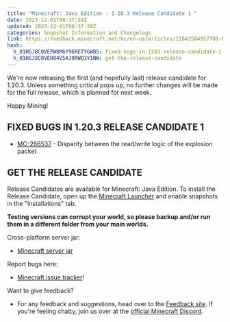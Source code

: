```yaml
---
title: "Minecraft: Java Edition - 1.20.3 Release Candidate 1 "
date: 2023-12-01T08:37:34Z
updated: 2023-12-01T08:37:38Z
categories: Snapshot Information and Changelogs
link: https://feedback.minecraft.net/hc/en-us/articles/21843584957709-Minecraft-Java-Edition-1-20-3-Release-Candidate-1
hash:
  h_01HGJ8C0VEPW8M6Y96RETYGWBS: fixed-bugs-in-1203-release-candidate-1
  h_01HGJ8C0VEH04V5AJ9RWQ3Y1NW: get-the-release-candidate
---
```


We're now releasing the first (and hopefully last) release candidate for 1.20.3. Unless something critical pops up, no further changes will be made for the full release, which is planned for next week.

Happy Mining!

## FIXED BUGS IN 1.20.3 RELEASE CANDIDATE 1

- [MC-266537](https://bugs.mojang.com/browse/MC-266537) - Disparity between the read/write logic of the explosion packet

## GET THE RELEASE CANDIDATE

Release Candidates are available for Minecraft: Java Edition. To install the Release Candidate, open up the [Minecraft Launcher](https://www.minecraft.net/download.html) and enable snapshots in the "Installations" tab.

**Testing versions can corrupt your world, so please backup and/or run them in a different folder from your main worlds.**

Cross-platform server jar:

- [Minecraft server jar](https://piston-data.mojang.com/v1/objects/64cab4e87f8c2cad74d8bfc23df2cd193b4a615e/server.jar)

Report bugs here:

- [Minecraft issue tracker](https://bugs.mojang.com/projects/MC/summary)!

Want to give feedback?

- For any feedback and suggestions, head over to the [Feedback site](https://feedback.minecraft.net/). If you're feeling chatty, join us over at the [official Minecraft Discord](https://discordapp.com/invite/minecraft).
